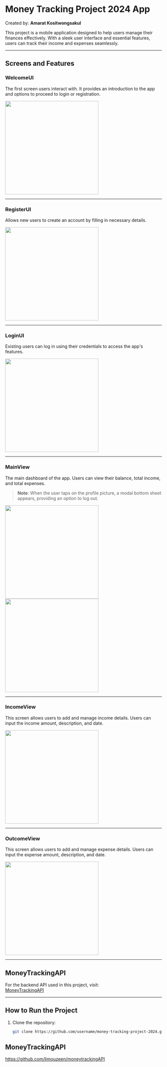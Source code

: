 # Money Tracking Project 2024 App
Created by: **Amarat Kositwongsakul**

This project is a mobile application designed to help users manage their finances effectively. With a sleek user interface and essential features, users can track their income and expenses seamlessly.

---

## Screens and Features

### WelcomeUI
The first screen users interact with. It provides an introduction to the app and options to proceed to login or registration.

<img src="https://github.com/user-attachments/assets/f11401e9-7f31-43c9-bb8f-8f1461778f70" width="300">

---

### RegisterUI
Allows new users to create an account by filling in necessary details.

<img src="https://github.com/user-attachments/assets/c188c7f8-04a6-4fca-afed-831378812956" width="300">

---

### LoginUI
Existing users can log in using their credentials to access the app's features.

<img src="https://github.com/user-attachments/assets/10e80185-58dd-4ad5-a396-beef0db4ee1d" width="300">

---

### MainView
The main dashboard of the app. Users can view their balance, total income, and total expenses.

> **Note**: When the user taps on the profile picture, a modal bottom sheet appears, providing an option to log out.

<img src="https://github.com/user-attachments/assets/1030a6f2-4fee-4e2c-a35a-0a6fb05a79c7" width="300">  
<img src="https://github.com/user-attachments/assets/fac9805d-7c86-4b91-96c4-99852003446b" width="300">

---

### IncomeView
This screen allows users to add and manage income details. Users can input the income amount, description, and date.

<img src="https://github.com/user-attachments/assets/a0433912-f389-4411-9d56-c99da1251c5e" width="300">

---

### OutcomeView
This screen allows users to add and manage expense details. Users can input the expense amount, description, and date.

<img src="https://github.com/user-attachments/assets/7248bc85-c4f2-47ed-bb9f-acc0408d4afa" width="300">

---

## MoneyTrackingAPI

For the backend API used in this project, visit:  
[MoneyTrackingAPI](https://github.com/limouzeen/moneytrackingAPI)

---

## How to Run the Project

1. Clone the repository:
   ```bash
   git clone https://github.com/username/money-tracking-project-2024.git


## MoneyTrackingAPI

https://github.com/limouzeen/moneytrackingAPI


